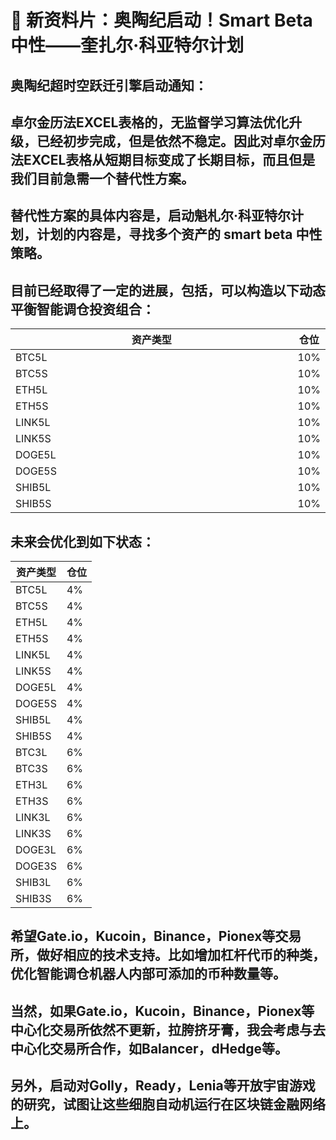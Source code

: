 # 🌟 新资料片：奥陶纪启动！Smart Beta 中性——奎扎尔·科亚特尔计划

## 奥陶纪超时空跃迁引擎启动通知：

## 卓尔金历法EXCEL表格的，无监督学习算法优化升级，已经初步完成，但是依然不稳定。因此对卓尔金历法EXCEL表格从短期目标变成了长期目标，而且但是我们目前急需一个替代性方案。

## 替代性方案的具体内容是，启动魁札尔·科亚特尔计划，计划的内容是，寻找多个资产的 smart beta 中性策略。

## 目前已经取得了一定的进展，包括，可以构造以下动态平衡智能调仓投资组合：

<table><thead><tr><th width="491">资产类型</th><th>仓位</th></tr></thead><tbody><tr><td>BTC5L</td><td>10%</td></tr><tr><td>BTC5S</td><td>10%</td></tr><tr><td>ETH5L</td><td>10%</td></tr><tr><td>ETH5S</td><td>10%</td></tr><tr><td>LINK5L</td><td>10%</td></tr><tr><td>LINK5S</td><td>10%</td></tr><tr><td>DOGE5L</td><td>10%</td></tr><tr><td>DOGE5S</td><td>10%</td></tr><tr><td>SHIB5L</td><td>10%</td></tr><tr><td>SHIB5S</td><td>10%</td></tr></tbody></table>

## 未来会优化到如下状态：

| 资产类型   | 仓位 |
| ------ | -- |
| BTC5L  | 4% |
| BTC5S  | 4% |
| ETH5L  | 4% |
| ETH5S  | 4% |
| LINK5L | 4% |
| LINK5S | 4% |
| DOGE5L | 4% |
| DOGE5S | 4% |
| SHIB5L | 4% |
| SHIB5S | 4% |
| BTC3L  | 6% |
| BTC3S  | 6% |
| ETH3L  | 6% |
| ETH3S  | 6% |
| LINK3L | 6% |
| LINK3S | 6% |
| DOGE3L | 6% |
| DOGE3S | 6% |
| SHIB3L | 6% |
| SHIB3S | 6% |

## 希望Gate.io，Kucoin，Binance，Pionex等交易所，做好相应的技术支持。比如增加杠杆代币的种类，优化智能调仓机器人内部可添加的币种数量等。

## 当然，如果Gate.io，Kucoin，Binance，Pionex等中心化交易所依然不更新，拉胯挤牙膏，我会考虑与去中心化交易所合作，如Balancer，dHedge等。

## 另外，启动对Golly，Ready，Lenia等开放宇宙游戏的研究，试图让这些细胞自动机运行在区块链金融网络上。
